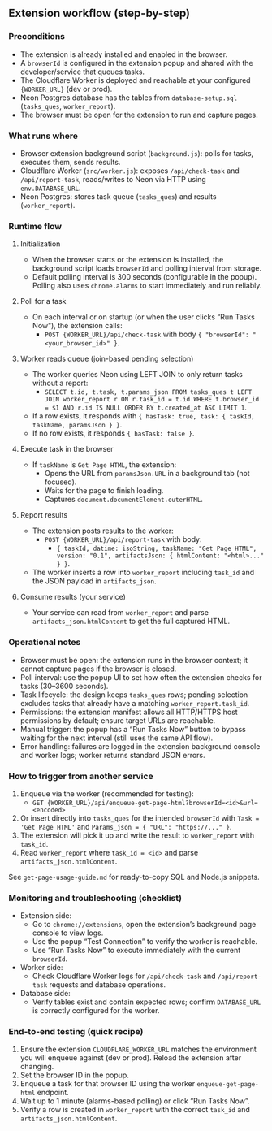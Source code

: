 ## Extension workflow (step-by-step)

### Preconditions
- The extension is already installed and enabled in the browser.
- A `browserId` is configured in the extension popup and shared with the developer/service that queues tasks.
- The Cloudflare Worker is deployed and reachable at your configured `{WORKER_URL}` (dev or prod).
- Neon Postgres database has the tables from `database-setup.sql` (`tasks_ques`, `worker_report`).
- The browser must be open for the extension to run and capture pages.

### What runs where
- Browser extension background script (`background.js`): polls for tasks, executes them, sends results.
- Cloudflare Worker (`src/worker.js`): exposes `/api/check-task` and `/api/report-task`, reads/writes to Neon via HTTP using `env.DATABASE_URL`.
- Neon Postgres: stores task queue (`tasks_ques`) and results (`worker_report`).

### Runtime flow
1) Initialization
   - When the browser starts or the extension is installed, the background script loads `browserId` and polling interval from storage.
   - Default polling interval is 300 seconds (configurable in the popup). Polling also uses `chrome.alarms` to start immediately and run reliably.

2) Poll for a task
   - On each interval or on startup (or when the user clicks “Run Tasks Now”), the extension calls:
     - `POST {WORKER_URL}/api/check-task` with body `{ "browserId": "<your_browser_id>" }`.

3) Worker reads queue (join-based pending selection)
   - The worker queries Neon using LEFT JOIN to only return tasks without a report:
     - `SELECT t.id, t.task, t.params_json FROM tasks_ques t LEFT JOIN worker_report r ON r.task_id = t.id WHERE t.browser_id = $1 AND r.id IS NULL ORDER BY t.created_at ASC LIMIT 1`.
   - If a row exists, it responds with `{ hasTask: true, task: { taskId, taskName, paramsJson } }`.
   - If no row exists, it responds `{ hasTask: false }`.

4) Execute task in the browser
   - If `taskName` is `Get Page HTML`, the extension:
     - Opens the URL from `paramsJson.URL` in a background tab (not focused).
     - Waits for the page to finish loading.
     - Captures `document.documentElement.outerHTML`.

5) Report results
   - The extension posts results to the worker:
     - `POST {WORKER_URL}/api/report-task` with body:
       - `{ taskId, datime: isoString, taskName: "Get Page HTML", version: "0.1", artifactsJson: { htmlContent: "<html>..." } }`.
   - The worker inserts a row into `worker_report` including `task_id` and the JSON payload in `artifacts_json`.

6) Consume results (your service)
   - Your service can read from `worker_report` and parse `artifacts_json.htmlContent` to get the full captured HTML.

### Operational notes
- Browser must be open: the extension runs in the browser context; it cannot capture pages if the browser is closed.
- Poll interval: use the popup UI to set how often the extension checks for tasks (30–3600 seconds).
- Task lifecycle: the design keeps `tasks_ques` rows; pending selection excludes tasks that already have a matching `worker_report.task_id`.
- Permissions: the extension manifest allows all HTTP/HTTPS host permissions by default; ensure target URLs are reachable.
- Manual trigger: the popup has a “Run Tasks Now” button to bypass waiting for the next interval (still uses the same API flow).
- Error handling: failures are logged in the extension background console and worker logs; worker returns standard JSON errors.

### How to trigger from another service
1) Enqueue via the worker (recommended for testing):
   - `GET {WORKER_URL}/api/enqueue-get-page-html?browserId=<id>&url=<encoded>`
2) Or insert directly into `tasks_ques` for the intended `browserId` with `Task = 'Get Page HTML'` and `Params_json = { "URL": "https://..." }`.
3) The extension will pick it up and write the result to `worker_report` with `task_id`.
4) Read `worker_report` where `task_id = <id>` and parse `artifacts_json.htmlContent`.

See `get-page-usage-guide.md` for ready-to-copy SQL and Node.js snippets.

### Monitoring and troubleshooting (checklist)
- Extension side:
  - Go to `chrome://extensions`, open the extension’s background page console to view logs.
  - Use the popup “Test Connection” to verify the worker is reachable.
  - Use “Run Tasks Now” to execute immediately with the current `browserId`.
- Worker side:
  - Check Cloudflare Worker logs for `/api/check-task` and `/api/report-task` requests and database operations.
- Database side:
  - Verify tables exist and contain expected rows; confirm `DATABASE_URL` is correctly configured for the worker.

### End-to-end testing (quick recipe)
1) Ensure the extension `CLOUDFLARE_WORKER_URL` matches the environment you will enqueue against (dev or prod). Reload the extension after changing.
2) Set the browser ID in the popup.
3) Enqueue a task for that browser ID using the worker `enqueue-get-page-html` endpoint.
4) Wait up to 1 minute (alarms-based polling) or click “Run Tasks Now”.
5) Verify a row is created in `worker_report` with the correct `task_id` and `artifacts_json.htmlContent`.


